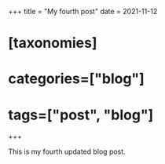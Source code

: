 +++
title = "My fourth post"
date = 2021-11-12
# [taxonomies]
# categories=["blog"]
# tags=["post", "blog"]
+++

This is my fourth updated blog post.
